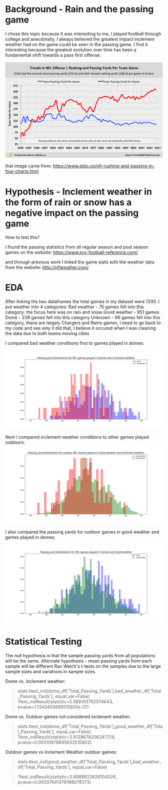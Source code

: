 # Background - Rain and the passing game

I chose this topic because it was interesting to me, I played football through college and anecdotally,
I always believed the greatest impact inclement weather had on the game could be seen in the passing game.
I find it interesting because the greatest evolution over time has been a fundamental shift towards a pass first offense.

![offensive trends](https://github.com/rwlink3z8/pyw2sites/blob/master/images/eldo5-rushing-and-passing-yards-per-team-game_1.png)

that image came from:
https://www.eldo.co/nfl-rushing-and-passing-in-four-charts.html


# Hypothesis - Inclement weather in the form of rain or snow has a negative impact on the passing game

How to test this?

I found the passing statistics from all regular season and post season games on the website:
https://www.pro-football-reference.com/

and through previous work I linked the game stats with the weather data from the website:
http://nflweather.com/

# EDA 
After linking the two dataframes the total games in my dataset were 1330.
I put weather into 4 categories:
Bad weather - 75 games fell into this category: the focus here was on rain and snow
Good weather - 951 games 
Dome - 238 games fell into this category
Unknown - 66 games fell into this category, these are largely Chargers and Rams games, I need to go back to my code
          and see why it did that, I believe it occured when I was cleaning the data due to both teams moving cities
          
I compared bad weather conditions first to games played in domes:

![bad weather v dome](https://github.com/rwlink3z8/pyw2sites/blob/master/images/dome%20v%20bad%20weather%20passing%20yard%20comparison.png)

Next I compared inclement weather conditions to other games played outdoors:
![bad weather v outside](https://github.com/rwlink3z8/pyw2sites/blob/master/images/Passing%20yard%20distributions%20outdoor%20games%20good%20v%20bad%20weather.png)

I also compared the passing yards for outdoor games in good weather and games played in domes:

![good weather v dome](https://github.com/rwlink3z8/pyw2sites/blob/master/images/Domes%20and%20Good%20weather%20passing%20yard%20distributions.png)

# Statistical Testing

The null hypothesis is that the sample passing yards from all populations will be the same.
Alternate hypothesis - mean passing yards from each sample will be different
Ran Welch's t-tests on the samples due to the large sample sizes and variations in sample sizes

Dome vs. Inclement weather:

> stats.ttest_ind(dome_df['Total_Passing_Yards'],bad_weather_df['Total_Passing_Yards'], 
               equal_var=False)
> Ttest_indResult(statistic=5.589313782574643, pvalue=1.1343400889170831e-07)

Dome vs. Outdoor games not considered inclement weather:

> stats.ttest_ind(dome_df['Total_Passing_Yards'],good_weather_df['Total_Passing_Yards'], 
               equal_var=False)
> Ttest_indResult(statistic=3.9128678206247214, pvalue=0.00010978895632510802)

Outdoor games vs Inclement Weather outdoor games:

>stats.ttest_ind(good_weather_df['Total_Passing_Yards'],bad_weather_df['Total_Passing_Yards'], 
               equal_var=False)

>Ttest_indResult(statistic=3.6988622626104526, pvalue=0.00037641479198078373)
